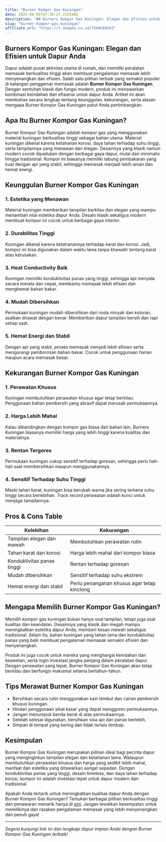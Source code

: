 ```yaml
---
title: "Burner Kompor Gas Kuningan"
date: 2025-06-05T07:30:27.215548Z
description: "## Burners Kompor Gas Kuningan: Elegan dan Efisien untuk Dapur Anda..."
slug: "burner-kompor-gas-kuningan"
affiliate_url: "https://s.shopee.co.id/7V44C68VX2"
---
```

## Burners Kompor Gas Kuningan: Elegan dan Efisien untuk Dapur Anda

Dapur adalah pusat aktivitas utama di rumah, dan memiliki peralatan memasak berkualitas tinggi akan membuat pengalaman memasak lebih menyenangkan dan efisien. Salah satu pilihan terbaik yang semakin populer di kalangan penggemar memasak adalah **Burner Kompor Gas Kuningan**. Dengan sentuhan klasik dan fungsi modern, produk ini menawarkan kombinasi keindahan dan efisiensi untuk dapur Anda. Artikel ini akan membahas secara lengkap tentang keunggulan, kekurangan, serta alasan mengapa Burner Kompor Gas Kuningan patut Anda pertimbangkan.

## Apa Itu Burner Kompor Gas Kuningan?

Burner Kompor Gas Kuningan adalah kompor gas yang menggunakan material kuningan berkualitas tinggi sebagai bahan utama. Material kuningan dikenal karena ketahanan korosi, daya tahan terhadap suhu tinggi, serta tampilannya yang menawan dan elegan. Desainnya yang klasik namun modern cocok dipadukan dengan berbagai gaya dapur, mulai dari minimalis hingga tradisional. Kompor ini biasanya memiliki tabung pembakaran yang kuat dengan api yang stabil, sehingga memasak menjadi lebih aman dan hemat energi.

## Keunggulan Burner Kompor Gas Kuningan

### 1. Estetika yang Menawan

Material kuningan memberikan tampilan berkilau dan elegan yang mampu menambah nilai estetika dapur Anda. Desain klasik sekaligus modern membuat kompor ini cocok untuk berbagai gaya interior.

### 2. Durabilitas Tinggi

Kuningan dikenal karena ketahanannya terhadap karat dan korosi. Jadi, kompor ini bisa digunakan dalam waktu lama tanpa khawatir tentang karat atau kerusakan.

### 3. Heat Conductivity Baik

Kuningan memiliki konduktivitas panas yang tinggi, sehingga api menyala secara merata dan cepat, membantu memasak lebih efisien dan menghemat bahan bakar.

### 4. Mudah Dibersihkan

Permukaan kuningan mudah dibersihkan dari noda minyak dan kotoran, asalkan dirawat dengan benar. Memberikan dapur tampilan bersih dan rapi setiap saat.

### 5. Hemat Energi dan Stabil

Dengan api yang stabil, proses memasak menjadi lebih efisien serta mengurangi pemborosan bahan bakar. Cocok untuk penggunaan harian maupun acara memasak besar.

## Kekurangan Burner Kompor Gas Kuningan

### 1. Perawatan Khusus

Kuningan membutuhkan perawatan khusus agar tetap berkilau. Penggunaan bahan pembersih yang abrasif dapat merusak permukaannya.

### 2. Harga Lebih Mahal

Kalau dibandingkan dengan kompor gas biasa dari bahan lain, Burners Kuningan biasanya memiliki harga yang lebih tinggi karena kualitas dan materialnya.

### 3. Rentan Tergores

Permukaan kuningan cukup sensitif terhadap goresan, sehingga perlu hati-hati saat membersihkan maupun menggunakannya.

### 4. Sensitif Terhadap Suhu Tinggi

Meski tahan karat, kuningan bisa berubah warna jika sering terkena suhu tinggi secara berlebihan. Track record perawatan adalah kunci untuk menjaga tampilannya.

## Pros & Cons Table

| **Kelebihan**                | **Kekurangan**                       |
|------------------------------|-------------------------------------|
| Tampilan elegan dan mewah   | Membutuhkan perawatan rutin       |
| Tahan karat dan korosi      | Harga lebih mahal dari kompor biasa|
| Konduktivitas panas tinggi  | Rentan terhadap goresan           |
| Mudah dibersihkan           | Sensitif terhadap suhu ekstrem  |
| Hemat energi dan stabil     | Perlu penanganan khusus agar tetap kinclong |

## Mengapa Memilih Burner Kompor Gas Kuningan?

Memilih kompor gas kuningan bukan hanya soal tampilan, tetapi juga soal kualitas dan keandalan. Desainnya yang klasik dan megah mampu meningkatkan estetika dapur Anda, memberi kesan mewah sekaligus tradisional. Selain itu, bahan kuningan yang tahan lama dan konduktivitas panas yang baik membuat pengalaman memasak semakin efisien dan menyenangkan.

Produk ini juga cocok untuk mereka yang menghargai keindahan dan keawetan, serta ingin investasi jangka panjang dalam peralatan dapur. Dengan perawatan yang tepat, Burner Kompor Gas Kuningan akan tetap berkilau dan berfungsi maksimal selama bertahun-tahun.

## Tips Merawat Burner Kompor Gas Kuningan

- Bersihkan secara rutin menggunakan kain lembut dan cairan pembersih khusus kuningan.
- Hindari penggunaan sikat kasar yang dapat menggores permukaannya.
- Jangan menumpuk benda berat di atas permukaannya.
- Setelah selesai digunakan, bersihkan sisa api dan panas berlebih.
- Simpan di tempat yang kering dan tidak terlalu lembap.

## Kesimpulan

Burner Kompor Gas Kuningan merupakan pilihan ideal bagi pecinta dapur yang menginginkan tampilan elegan dan ketahanan lama. Walaupun membutuhkan perawatan khusus dan harga yang sedikit lebih mahal, manfaat dan estetika yang ditawarkan sangat sepadan. Dengan konduktivitas panas yang tinggi, desain timeless, dan daya tahan terhadap korosi, kompor ini adalah investasi tepat untuk dapur modern dan tradisional.

Apakah Anda tertarik untuk meningkatkan kualitas dapur Anda dengan Burner Kompor Gas Kuningan? Temukan berbagai pilihan berkualitas tinggi dan penawaran menarik hanya di [sini](https://s.shopee.co.id/7V44C68VX2). Jangan lewatkan kesempatan untuk memilikinya dan rasakan pengalaman memasak yang lebih menyenangkan dan penuh gaya!

---

*Segera kunjungi link ini dan lengkapi dapur impian Anda dengan Burner Kompor Gas Kuningan terbaik!*